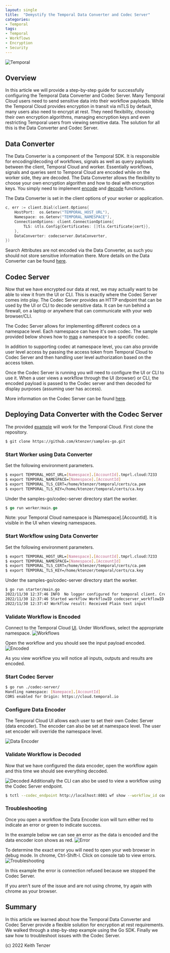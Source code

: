 ```yaml
--- 
layout: single
title:  "Demystify the Temporal Data Converter and Codec Server"
categories:
- Temporal
tags:
- Temporal
- Workflows
- Encryption
- Security
---
```


![Temporal](/assets/2022-08-15/logo-temporal-with-copy.svg)
## Overview
In this article we will provide a step-by-step guide for successfully configuring the Temporal Data Converter and Codec Server. Many Temporal Cloud users need to send sensitive data into their workflow payloads. While the Temporal Cloud provides encryption in transit via mTLS by default, many users also need to encrypt at rest. They need flexibility, choosing their own encryption algorithms, managing encryption keys and even restricting Temporal users from viewing sensitive data. The solution for all this is the Data Converter and Codec Server.

## Data Converter
The Data Converter is a component of the Temporal SDK. It is responsible for encoding/decoding of workflows, signals as well as query payloads between the client, Temporal Cloud and worker. Essentially workflows, signals and queries sent to Temporal Cloud are encoded while on the worker side, they are decoded. The Data Converter allows the flexibility to choose your own encryption algorithm and how to deal with encryption keys. You simply need to implement [encode](https://github.com/ktenzer/samples-go/blob/main/codec-server/data_converter.go#L25) and [decode](https://github.com/ktenzer/samples-go/blob/main/codec-server/data_converter.go#L45) functions.

The Data Converter is set in the client options of your worker or application.
```go
c, err := client.Dial(client.Options{
	HostPort:  os.Getenv("TEMPORAL_HOST_URL"),
	Namespace: os.Getenv("TEMPORAL_NAMESPACE"),
	ConnectionOptions: client.ConnectionOptions{
		TLS: &tls.Config{Certificates: []tls.Certificate{cert}},
	},
	DataConverter: codecserver.DataConverter,
})
```   

Search Attributes are not encoded via the Data Converter, as such you should not store sensitive information there. More details on the Data Converter can be found [here](https://docs.temporal.io/concepts/what-is-a-data-converter).

## Codec Server
Now that we have encrypted our data at rest, we may actually want to be able to view it from the UI or CLI. This is exactly where the Codec Server comes into play. The Codec Server provides an HTTP endpoint that can be used by the UI or CLI to decode sensitive data. It can be run behind a firewall, on a laptop or anywhere that can communicate with your web browser/CLI.

The Codec Server allows for implementing different codecs on a namespace level. Each namespace can have it's own codec. The sample provided below shows how to [map](https://github.com/ktenzer/samples-go/blob/main/codec-server/codec-server/main.go#L104) a namespace to a specific codec.

In addition to supporting codec at namespace level, you can also provide user level access by passing the access token from Temporal Cloud to Codec Server and then handling user level authorization based on the access token.

Once the Codec Server is running you will need to configure the UI or CLI to use it. When a user views a workflow through the UI (browser) or CLI, the encoded payload is passed to the Codec server and then decoded for display purposes (assuming user has access). 

More information on the Codec Server can be found [here](https://docs.temporal.io/security#codec-server).

## Deploying Data Converter with the Codec Server
The provided [example](https://github.com/ktenzer/samples-go/tree/main/codec-server) will work for the Temporal Cloud. First clone the repository.
```bash
$ git clone https://github.com/ktenzer/samples-go.git
```

### Start Worker using Data Converter
Set the following environment parameters. 
```bash
$ export TEMPORAL_HOST_URL=[Namespace].[AccountId].tmprl.cloud:7233
$ export TEMPORAL_NAMESPACE=[Namespace].[AccountId]
$ export TEMPORAL_TLS_CERT=/home/ktenzer/temporal/certs/ca.pem
$ export TEMPORAL_TLS_KEY=/home/ktenzer/temporal/certs/ca.key
```

Under the samples-go/codec-server directory start the worker.
```go
$ go run worker/main.go
```
Note: your Temporal Cloud namespace is [Namespace].[AccountId]. It is visible in the UI when viewing namespaces.

### Start Workflow using Data Converter
Set the following environment parameters.
```bash
$ export TEMPORAL_HOST_URL=[Namespace].[AccountId].tmprl.cloud:7233
$ export TEMPORAL_NAMESPACE=[Namespace].[AccountId]
$ export TEMPORAL_TLS_CERT=/home/ktenzer/temporal/certs/ca.pem
$ export TEMPORAL_TLS_KEY=/home/ktenzer/temporal/certs/ca.key
```

Under the samples-go/codec-server directory start the worker.
```bash
$ go run starter/main.go
2022/11/30 12:37:46 INFO  No logger configured for temporal client. Created default one.
2022/11/30 12:37:46 Started workflow WorkflowID codecserver_workflowID RunID b6137855-d043-46ba-8385-76617296e6ff
2022/11/30 12:37:47 Workflow result: Received Plain text input
```

### Validate Workflow is Encoded
Connect to the Temporal Cloud [UI](https://cloud.temporal.io/). Under Workflows, select the appropriate namespace.
![Workflows](/assets/2022-11-30/show_workflows.png)

Open the workflow and you should see the input payload encoded.
![Encoded](/assets/2022-11-30/encoded_workflow.png)

As you view workflow you will notice all inputs, outputs and results are encoded.

### Start Codec Server
```bash
$ go run ./codec-server/
Handling namespace: [Namepace].[AccountId]
CORS enabled for Origin: https://cloud.temporal.io
```

### Configure Data Encoder
The Temporal Cloud UI allows each user to set their own Codec Server (data encoder). The encoder can also be set at namespace level. The user set encoder will override the namespace level.

![Data Encoder](/assets/2022-11-30/data_encoder.png)

### Validate Workflow is Decoded
Now that we have configured the data encoder, open the workflow again and this time we should see everything decoded.

![Decoded](/assets/2022-11-30/decoded_workflow.png)
Additionally the CLI can also be used to view a workflow using the Codec Server endpoint.
```bash
$ tctl --codec_endpoint http://localhost:8081 wf show --workflow_id codecserver_workflowID
```

### Troubleshooting
Once you open a workflow the Data Encoder icon will turn either red to indicate an error or green to indicate success.

In the example below we can see an error as the data is encoded and the data encoder icon shows as red.
![Error](/assets/2022-11-30/data_encoder_error.png)

To determine the exact error you will need to open your web browser in debug mode. In chrome, Ctrl-Shift-I. Click on console tab to view errors.
![Troubleshooting](/assets/2022-11-30/troubleshooting.png)

In this example the error is connection refused because we stopped the Codec Server.

If you aren't sure of the issue and are not using chrome, try again with chrome as your browser.

## Summary
In this article we learned about how the Temporal Data Converter and Codec Server provide a flexible solution for encryption at rest requirements. We walked through a step-by-step example using the Go SDK. Finally we saw how to troubleshoot issues with the Codec Server.

(c) 2022 Keith Tenzer




